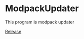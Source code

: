 # ModpackUpdater
This program is modpack updater

[Release](https://github.com/HuyMaster/ModpackUpdater/releases)
